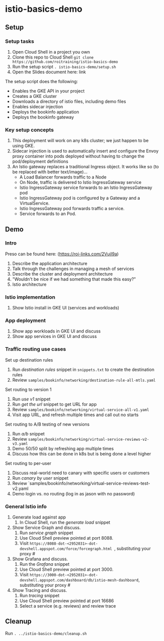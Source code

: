 # istio-basics-demo

## Setup

### Setup tasks
1. Open Cloud Shell in a project you own
2. Clone this repo to Cloud Shell `git clone https://github.com/roitraining/istio-basics-demo`
3. Run the setup script `. istio-basics-demo/setup.sh`
4. Open the Slides document here: link

The setup script does the following:
* Enables the GKE API in your project
* Creates a GKE cluster
* Downloads a directory of istio files, including demo files
* Enables sidecar injection
* Deploys the bookinfo application
* Deploys the bookinfo gateway

### Key setup concepts
1. This deployment will work on any k8s cluster; we just happen to be using GKE.
1. Sidecar injection is used to automatically insert and configure the Envoy proxy container into pods deployed without having to change the pod/deployment definitions
1. An Istio gateway replaces a traditional Ingress object. It works like so (to be replaced with better text/image)...
    * A Load Balancer forwards traffic to a Node
    * On Node, traffic is delivered to Istio IngressGateway service 
    * Istio IngressGateway service forwards to an Istio IngressGateway pod
    * Istio IngressGateway pod is configured by a Gateway and a VirtualService.
    * Istio IngressGateway pod forwards traffic a service.
    * Service forwards to an Pod.

## Demo

### Intro
Preso can be found here: (https://roi-links.com/2VujI9a)
1. Describe the application architecture
1. Talk through the challenges in managing a mesh of services
1. Describe the cluster and deployment architecture
1. "Wouldn't be nice if we had something that made this easy?"
1. Istio architecture

### Istio implementation
1. Show Istio install in GKE UI (services and workloads)

### App deployment
1. Show app workloads in GKE UI and discuss
1. Show app services in GKE UI and discuss

### Traffic routing use cases
Set up destination rules
1. Run *destination rules* snippet in `snippets.txt` to create the destination rules
2. Review `samples/bookinfo/networking/destination-rule-all-mtls.yaml`

Set routing to version 1
1. Run *use v1* snippet
2. Run *get the url* snippet to get URL for app
3. Review `samples/bookinfo/networking/virtual-service-all-v1.yaml`
4. Visit app URL, and refresh multiple times and call out no starts

Set routing to A/B testing of new versions
1. Run *a/b* snippet
2. Review `samples/bookinfo/networking/virtual-service-reviews-v2-v3.yaml`
3. Demo 50/50 split by refreshing app multiple times
4. Discuss how this can be done in k8s but is being done a level higher

Set routing to per-user
1. Discuss real-world need to canary with specific users or customers
2. Run *canary by user* snippet
3. Review `samples/bookinfo/networking/virtual-service-reviews-test-v2.yaml
4. Demo login vs. no routing (log in as jason with no password)

### General Istio info
1. Generate load against app
    1. In Cloud Shell, run the *generate load* snippet
1. Show Service Graph and discuss. 
    1. Run *service graph* snippet
    1. Use Cloud Shell preview pointed at port 8088. 
    1. Visit `https://8088-dot-<2952031>-dot-devshell.appspot.com/force/forcegraph.html `, substituting your proxy #
1. Show Grafana and discuss. 
    1. Run the *Grafana* snippet
    1. Use Cloud Shell preview pointed at port 3000. 
    1. Visit `https://3000-dot-<2952031>-dot-devshell.appspot.com/dashboard/db/istio-mesh-dashboard`, substituting your proxy #
1. Show Tracing and discuss. 
    1. Run *tracing* snippet
    1. Use Cloud Shell preview pointed at port 16686
    1. Select a service (e.g. reviews) and review trace

## Cleanup
Run `. ../istio-basics-demo/cleanup.sh`